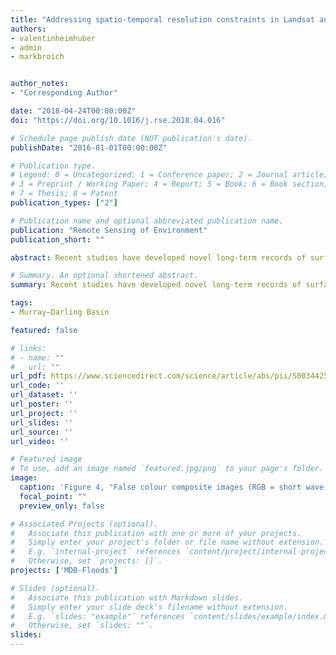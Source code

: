 ```yaml
---
title: "Addressing spatio-temporal resolution constraints in Landsat and MODIS-based mapping of large-scale floodplain inundation dynamics"
authors:
- valentinheimhuber
- admin
- markbroich


author_notes:
- "Corresponding Author"

date: "2018-04-24T00:00:00Z"
doi: "https://doi.org/10.1016/j.rse.2018.04.016"

# Schedule page publish date (NOT publication's date).
publishDate: "2016-01-01T00:00:00Z"

# Publication type.
# Legend: 0 = Uncategorized; 1 = Conference paper; 2 = Journal article;
# 3 = Preprint / Working Paper; 4 = Report; 5 = Book; 6 = Book section;
# 7 = Thesis; 8 = Patent
publication_types: ["2"]

# Publication name and optional abbreviated publication name.
publication: "Remote Sensing of Environment"
publication_short: ""

abstract: Recent studies have developed novel long-term records of surface water (SW) maps on continental and global scales but due to the spatial and temporal resolution constraints of available satellite sensors, they are either of high spatial and low temporal resolution or vice versa. In this study, we address this limitation by exploring two approaches for generating an 8-day series of Landsat resolution (30 m) SW maps for three floodplain sites in south-eastern Australia during the 2010 La Nina Floods. Firstly, we applied a generalized additive regression model (GAM) that empirically relates Landsat-based SW extent to in-situ river flow to then predict additional time steps. Secondly, we used the STARFM and ESTARFM blending algorithms for predicting the Open Water Likelihood at 8-daily intervals and 30 m resolution from Landsat and MODIS imagery. ESTARFM outperformed STARFM and best blending accuracies were achieved in the floodplain site with the slowest changes in inundation extent through time. There was good agreement between the blended and statistically-modeled 8-day SW series and both series provided new and temporally consistent information about changes in inundation extent throughout the flooding cycles. After careful consideration of accuracy limitations and model assumptions, these SW records hold great potential for assimilation into hydrodynamic and hydrological models as well as improved management of terrestrial freshwater ecosystems.

# Summary. An optional shortened abstract.
summary: Recent studies have developed novel long-term records of surface water (SW) maps on continental and global scales but due to the spatial and temporal resolution constraints of available satellite sensors, they are either of high spatial and low temporal resolution or vice versa.

tags:
- Murray–Darling Basin

featured: false

# links:
# - name: ""
#   url: ""
url_pdf: https://www.sciencedirect.com/science/article/abs/pii/S0034425718301603
url_code: ''
url_dataset: ''
url_poster: ''
url_project: ''
url_slides: ''
url_source: ''
url_video: ''

# Featured image
# To use, add an image named `featured.jpg/png` to your page's folder. 
image:
  caption: 'Figure 4, "False colour composite images (RGB = short wave infrared, near-infrared, red) for the 30 × 30 km focal areas within each test site (location given in Fig. 2). For each time step, the MODIS image (a) used for the ESTARFM prediction along with the blended (b) and Landsat images (c) of the respective Landsat-MODIS shoulder pairs are shown. Classification of surface water was based on OWL and a cut off threshold of ≥20%." '
  focal_point: ""
  preview_only: false

# Associated Projects (optional).
#   Associate this publication with one or more of your projects.
#   Simply enter your project's folder or file name without extension.
#   E.g. `internal-project` references `content/project/internal-project/index.md`.
#   Otherwise, set `projects: []`.
projects: ['MDB-Floods']

# Slides (optional).
#   Associate this publication with Markdown slides.
#   Simply enter your slide deck's filename without extension.
#   E.g. `slides: "example"` references `content/slides/example/index.md`.
#   Otherwise, set `slides: ""`.
slides:
---
```



